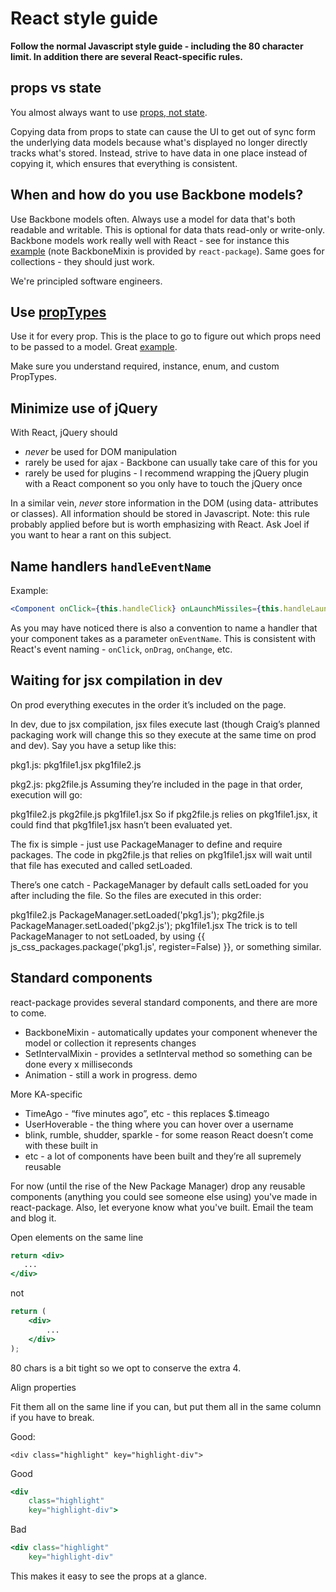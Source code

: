 # React style guide

**Follow the normal Javascript style guide - including the 80 character limit. In addition there are several React-specific rules.**

## props vs state

You almost always want to use [props, not state](http://facebook.github.io/react/docs/interactivity-and-dynamic-uis.html).

Copying data from props to state can cause the UI to get out of sync form the underlying data models because what's displayed no longer directly tracks what's stored. Instead, strive to have data in one place instead of copying it, which ensures that everything is consistent.

## When and how do you use Backbone models?

Use Backbone models often. Always use a model for data that's both readable and writable. This is optional for data thats read-only or write-only. Backbone models work really well with React - see for instance this [example](http://jsfiddle.net/WV3U7/8/) (note BackboneMixin is provided by `react-package`). Same goes for collections - they should just work.

We're principled software engineers.

## Use [propTypes](http://facebook.github.io/react/docs/reusable-components.html)

Use it for every prop. This is the place to go to figure out which props need to be passed to a model. Great [example](http://jsfiddle.net/spicyj/DEpwb/).

Make sure you understand required, instance, enum, and custom PropTypes.

## Minimize use of jQuery

With React, jQuery should

- *never* be used for DOM manipulation
- rarely be used for ajax - Backbone can usually take care of this for you
- rarely be used for plugins - I recommend wrapping the jQuery plugin with a React component so you only have to touch the jQuery once

In a similar vein, *never* store information in the DOM (using data- attributes or classes). All information should be stored in Javascript. Note: this rule probably applied before but is worth emphasizing with React. Ask Joel if you want to hear a rant on this subject.

## Name handlers `handleEventName`

Example:

```jsx
<Component onClick={this.handleClick} onLaunchMissiles={this.handleLaunchMissiles} />
```

As you may have noticed there is also a convention to name a handler that your component takes as a parameter `onEventName`. This is consistent with React's event naming - `onClick`, `onDrag`, `onChange`, etc.

## Waiting for jsx compilation in dev

On prod everything executes in the order it’s included on the page.

In dev, due to jsx compilation, jsx files execute last (though Craig’s planned packaging work will change this so they execute at the same time on prod and dev). Say you have a setup like this:

pkg1.js:
    pkg1file1.jsx
    pkg1file2.js

pkg2.js:
    pkg2file.js
Assuming they’re included in the page in that order, execution will go:

pkg1file2.js
pkg2file.js
pkg1file1.jsx
So if pkg2file.js relies on pkg1file1.jsx, it could find that pkg1file1.jsx hasn’t been evaluated yet.

The fix is simple - just use PackageManager to define and require packages. The code in pkg2file.js that relies on pkg1file1.jsx will wait until that file has executed and called setLoaded.

There’s one catch - PackageManager by default calls setLoaded for you after including the file. So the files are executed in this order:

pkg1file2.js
PackageManager.setLoaded('pkg1.js');
pkg2file.js
PackageManager.setLoaded('pkg2.js');
pkg1file1.jsx
The trick is to tell PackageManager to not setLoaded, by using {{ js_css_packages.package('pkg1.js', register=False) }}, or something similar.

## Standard components

react-package provides several standard components, and there are more to come.

- BackboneMixin - automatically updates your component whenever the model or collection it represents changes
- SetIntervalMixin - provides a setInterval method so something can be done every x milliseconds
- Animation - still a work in progress. demo

More KA-specific

- TimeAgo - “five minutes ago”, etc - this replaces $.timeago
- UserHoverable - the thing where you can hover over a username
- blink, rumble, shudder, sparkle - for some reason React doesn’t come with these built in
- etc - a lot of components have been built and they’re all supremely reusable

For now (until the rise of the New Package Manager) drop any reusable components (anything you could see someone else using) you've made in react-package. Also, let everyone know what you've built. Email the team and blog it.

Open elements on the same line

```jsx
return <div>
   ...
</div>
```

not

```jsx
return (
    <div>
        ...
    </div>
);
```

80 chars is a bit tight so we opt to conserve the extra 4.

Align properties

Fit them all on the same line if you can, but put them all in the same column if you have to break.

Good:

`<div class="highlight" key="highlight-div">`

Good

```jsx
<div
    class="highlight"
    key="highlight-div">
```

Bad

```jsx
<div class="highlight"
    key="highlight-div"
```

This makes it easy to see the props at a glance.
